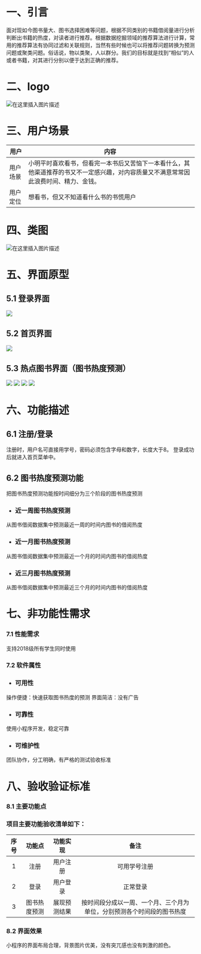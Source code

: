 # **一、引言**
面对现如今图书量大、图书选择困难等问题，根据不同类别的书籍借阅量进行分析判断出书籍的热度，对读者进行推荐。根据数据挖掘领域的推荐算法进行计算，常用的推荐算法有协同过滤和关联规则，当然有些时候也可以将推荐问题转换为预测问题或聚类问题。俗话说，物以类聚，人以群分。我们的目标就是找到“相似”的人或者书籍，对其进行分别以便于达到正确的推荐。

# **二、logo**

![在这里插入图片描述](https://img-blog.csdnimg.cn/20210419104034445.png?x-oss-process=image,type_ZmFuZ3poZW5naGVpdGk,shadow_10,text_aHR0cHM6Ly9ibG9nLmNzZG4ubmV0L20wXzQ3MTQ0NTg3,size_16,color_FFFFFF,t_70)

# **三、用户场景**
用户   | 内容
------- | -----
用户场景  | 小明平时喜欢看书，但看完一本书后又苦恼下一本看什么，其他渠道推荐的书又不一定感兴趣，对内容质量又不满意常常因此浪费时间、精力、金钱。
用户定位  | 想看书，但又不知道看什么书的书慌用户

# **四、类图**
![在这里插入图片描述](https://img-blog.csdnimg.cn/20210419111512832.png?x-oss-process=image,type_ZmFuZ3poZW5naGVpdGk,shadow_10,text_aHR0cHM6Ly9ibG9nLmNzZG4ubmV0L20wXzQ3MTQ0NTg3,size_16,color_FFFFFF,t_70)

# **五、界面原型**
## 5.1 登录界面
![](https://img-blog.csdnimg.cn/img_convert/ca1f404442d5076047843facf3c1930f.png)

## 5.2 首页界面
![](https://img-blog.csdnimg.cn/img_convert/4acbb15dbed394c229f0fad177f843d8.png)

## 5.3 热点图书界面（图书热度预测）
![](https://img-blog.csdnimg.cn/img_convert/73506e7a67c54200154a61623ddde76f.png)
![](https://img-blog.csdnimg.cn/img_convert/fd13a0426a7349848c370356f366162f.png)
![](https://img-blog.csdnimg.cn/img_convert/017aa836dfff90df469d099f0f8a7b24.png)
![](https://img-blog.csdnimg.cn/img_convert/22ad77946a185232d5f5ab92784c291f.png)

# **六、功能描述**
## 6.1 注册/登录
注册时，用户名可直接用学号，密码必须包含字母和数字，长度大于8。
登录成功后就进入首页菜单中。
## 6.2 图书热度预测功能
把图书热度预测功能按时间细分为三个阶段的图书热度预测
* ### 近一周图书热度预测
从图书借阅数据集中预测最近一周的时间内图书的借阅热度
* ### 近一月图书热度预测
从图书借阅数据集中预测最近一个月的时间内图书的借阅热度
* ### 近三月图书热度预测
从图书借阅数据集中预测最近三个月的时间内图书的借阅热度


# **七、非功能性需求**
### 7.1 性能需求
支持2018级所有学生同时使用
### 7.2 软件属性
* ### 可用性
操作便捷：快速获取图书热度的预测
界面简洁：没有广告
* ### 可靠性
使用小程序开发，稳定可靠
* ### 可维护性
团队协作，分工明确，有严格的测试验收标准

# **八、验收验证标准**
### 8.1 主要功能点
### 项目主要功能验收清单如下：
| 序号 | 功能点 |   功能实现   |        备注        |
| :--: | :----: | :----------: | :----------------: |
|  1   |  注册  |   用户注册   | 可用学号注册 |
|  2   |  登录  |   用户登录   |      正常登录      |
|  3   |  图书热度预测  |   展现预测结果   |      按时间段分成以一周、一个月、三个月为单位，分别预测各个时间段的图书热度      |
### 8.2 界面效果
小程序的界面布局合理，背景图片优美，没有突兀感也没有刺激的颜色。
